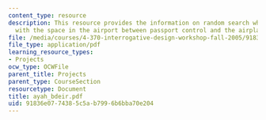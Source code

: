 ```yaml
---
content_type: resource
description: This resource provides the information on random search which is concerned
  with the space in the airport between passport control and the airplane terminal.
file: /media/courses/4-370-interrogative-design-workshop-fall-2005/91836e0774385c5ab7996b6bba70e204_ayah_bdeir.pdf
file_type: application/pdf
learning_resource_types:
- Projects
ocw_type: OCWFile
parent_title: Projects
parent_type: CourseSection
resourcetype: Document
title: ayah_bdeir.pdf
uid: 91836e07-7438-5c5a-b799-6b6bba70e204
---
```

